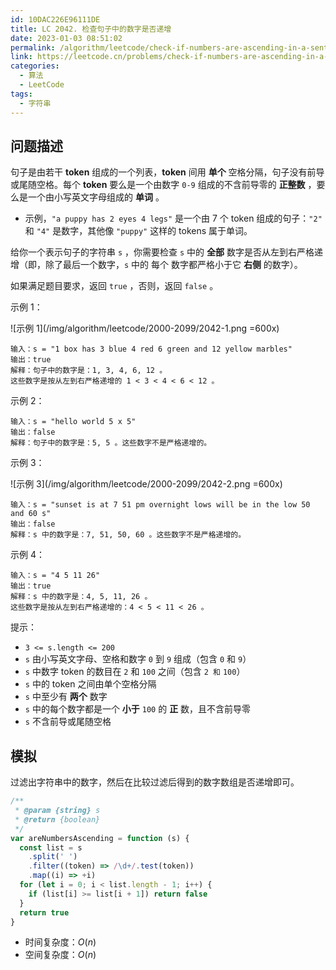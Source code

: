 ```yaml
---
id: 10DAC226E96111DE
title: LC 2042. 检查句子中的数字是否递增
date: 2023-01-03 08:51:02
permalink: /algorithm/leetcode/check-if-numbers-are-ascending-in-a-sentence
link: https://leetcode.cn/problems/check-if-numbers-are-ascending-in-a-sentence
categories:
  - 算法
  - LeetCode
tags:
  - 字符串
---
```


<Level :type='1'/>

## 问题描述

句子是由若干 **token** 组成的一个列表，**token** 间用 **单个** 空格分隔，句子没有前导或尾随空格。每个 **token** 要么是一个由数字 `0-9` 组成的不含前导零的 **正整数** ，要么是一个由小写英文字母组成的 **单词** 。

- 示例，`"a puppy has 2 eyes 4 legs"` 是一个由 7 个 token 组成的句子：`"2"` 和 `"4"` 是数字，其他像 `"puppy"` 这样的 tokens 属于单词。

给你一个表示句子的字符串 `s` ，你需要检查 `s` 中的 **全部** 数字是否从左到右严格递增（即，除了最后一个数字，`s` 中的 每个 数字都严格小于它 **右侧** 的数字）。

如果满足题目要求，返回 `true` ，否则，返回 `false` 。

示例 1：

![示例 1](/img/algorithm/leetcode/2000-2099/2042-1.png =600x)

```text
输入：s = "1 box has 3 blue 4 red 6 green and 12 yellow marbles"
输出：true
解释：句子中的数字是：1, 3, 4, 6, 12 。
这些数字是按从左到右严格递增的 1 < 3 < 4 < 6 < 12 。
```

示例 2：

```text
输入：s = "hello world 5 x 5"
输出：false
解释：句子中的数字是：5, 5 。这些数字不是严格递增的。
```

示例 3：

![示例 3](/img/algorithm/leetcode/2000-2099/2042-2.png =600x)

```text
输入：s = "sunset is at 7 51 pm overnight lows will be in the low 50 and 60 s"
输出：false
解释：s 中的数字是：7, 51, 50, 60 。这些数字不是严格递增的。
```

示例 4：

```text
输入：s = "4 5 11 26"
输出：true
解释：s 中的数字是：4, 5, 11, 26 。
这些数字是按从左到右严格递增的：4 < 5 < 11 < 26 。
```

提示：

- `3 <= s.length <= 200`
- `s` 由小写英文字母、空格和数字 `0` 到 `9` 组成（包含 `0` 和 `9`）
- `s` 中数字 token 的数目在 `2` 和 `100` 之间（包含 `2 和` `100`）
- `s` 中的 token 之间由单个空格分隔
- `s` 中至少有 **两个** 数字
- `s` 中的每个数字都是一个 **小于** `100` 的 **正** 数，且不含前导零
- `s` 不含前导或尾随空格

## 模拟

过滤出字符串中的数字，然后在比较过滤后得到的数字数组是否递增即可。

```javascript
/**
 * @param {string} s
 * @return {boolean}
 */
var areNumbersAscending = function (s) {
  const list = s
    .split(' ')
    .filter((token) => /\d+/.test(token))
    .map((i) => +i)
  for (let i = 0; i < list.length - 1; i++) {
    if (list[i] >= list[i + 1]) return false
  }
  return true
}
```

- 时间复杂度：$O(n)$
- 空间复杂度：$O(n)$
